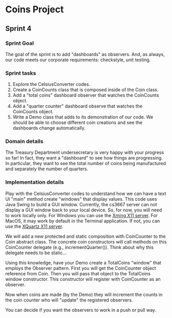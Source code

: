 # Coins Project
## Sprint 4
### Sprint Goal
The goal of the sprint is to add "dashboards" as observers. And, as always, our code meets our corporate requirements: checkstyle, unit testing.
### Sprint tasks
1. Explore the CelsiusConverter codes.
2. Create a CoinCounts class that is composed inside of the Coin class. 
3. Add a "total coins" dashboard observer that watches the CoinCounts object.
4. Add a "quarter counter" dashboard observe that watches the CoinCounts object.
6. Write a Demo class that adds to its demonstration of our code. We should be able to choose different coin creations and see the dashboards change automatically.

### Domain details
The Treasury Department undersecretary is very happy with your progress so far! In fact, they want a "dashboard" to see how things are progressing. In particular, they want to see the total number of coins being manufactured and separately the number of quarters.

### Implementation details
Play with the CelsiusConverter codes to understand how we can have a text UI "main" method create "windows" that display values. This code uses Java Swing to build a GUI window. Currently, the cs3667 server can not display a GUI window back to your local device. So, for now, you will need to work locally only. For Windows you can use the [Xming X11 server](http://www.straightrunning.com/XmingNotes/). For MacOS, it may work by default in the Terminal application. If not, you can use the [XQuartz X11 server](https://www.xquartz.org/).

We will add a new protected and static composition with CoinCounter to the Coin abstract class. The concrete coin constructors will call methods on this CoinCounter delegate (e.g., incrementQuarter()). Think about why this delegate needs to be static...

Using this knowledge, have your Demo create a TotalCoins "window" that employs the Observer pattern. First you will get the CoinCounter object reference from Coin. Then you will pass that object to the TotalCoins window constructor. This constructor will register with CoinCounter as an observer. 

Now when coins are made (by the Demo) they will increment the counts in the coin counter who will "update" the registered observers.

You can decide if you want the observers to work in a push or pull way.


